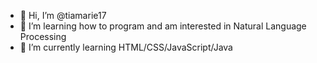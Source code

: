 - 👋 Hi, I’m @tiamarie17
- 👀 I’m learning how to program and am interested in Natural Language Processing
- 🌱 I’m currently learning HTML/CSS/JavaScript/Java


<!---
tiamarie17/tiamarie17 is a ✨ special ✨ repository because its `README.md` (this file) appears on your GitHub profile.
You can click the Preview link to take a look at your changes.
--->
